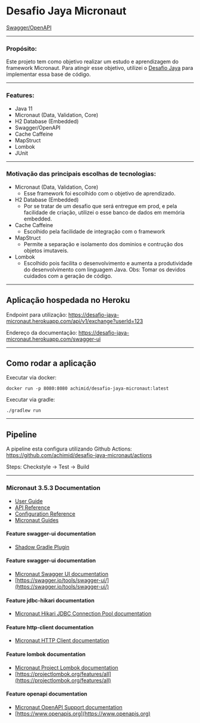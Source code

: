 # Desafio Jaya Micronaut 
[Swagger/OpenAPI](https://desafio-jaya-micronaut.herokuapp.com/swagger-ui)

---

### Propósito: 
 Este projeto tem como objetivo realizar um estudo e aprendizagem do framework Micronaut. Para atingir esse objetivo, utilizei o [Desafio Jaya](https://github.com/achimid/desafio-jaya-micronaut/blob/2b9d69d32ace3a5729322595324fad5def944e40/documentation/Developer%20Test%20v6.0.pdf) para implementar essa base de código.

---

### Features:
- Java 11
- Micronaut (Data, Validation, Core)
- H2 Database (Embedded)
- Swagger/OpenAPI
- Cache Caffeine
- MapStruct
- Lombok
- JUnit
---
### Motivação das principais escolhas de tecnologias:
- Micronaut (Data, Validation, Core)
  * Esse framework foi escolhido com o objetivo de aprendizado.
- H2 Database (Embedded)
  * Por se tratar de um desafio que será entregue em prod, e pela facilidade de criação, utilizei o esse banco de dados em memória embedded.
- Cache Caffeine
  * Escolhido pela facilidade de integração com o framework
- MapStruct
  * Permite a separação e isolamento dos dominios e contrução dos objetos imutaveis.
- Lombok
  * Escolhido pois facilita o desenvolvimento e aumenta a produtividade do desenvolvimento com linguagem Java. Obs: Tomar os devidos cuidados com a geração de código.

---
## Aplicação hospedada no Heroku

Endpoint para utilização: https://desafio-jaya-micronaut.herokuapp.com/api/v1/exchange?userId=123

Endereço da documentação: https://desafio-jaya-micronaut.herokuapp.com/swagger-ui

---
## Como rodar a aplicação

Executar via docker:

``` docker run -p 8080:8080 achimid/desafio-jaya-micronaut:latest ```

Executar via gradle:

``` ./gradlew run ```

---
## Pipeline

A pipeline esta configura utilizando Github Actions: 
https://github.com/achimid/desafio-jaya-micronaut/actions

Steps: Checkstyle -> Test -> Build

---
### Micronaut 3.5.3 Documentation

- [User Guide](https://docs.micronaut.io/3.5.3/guide/index.html)
- [API Reference](https://docs.micronaut.io/3.5.3/api/index.html)
- [Configuration Reference](https://docs.micronaut.io/3.5.3/guide/configurationreference.html)
- [Micronaut Guides](https://guides.micronaut.io/index.html)

#### Feature swagger-ui documentation
- [Shadow Gradle Plugin](https://plugins.gradle.org/plugin/com.github.johnrengelman.shadow)

#### Feature swagger-ui documentation
- [Micronaut Swagger UI documentation](https://micronaut-projects.github.io/micronaut-openapi/latest/guide/index.html)
- [https://swagger.io/tools/swagger-ui/](https://swagger.io/tools/swagger-ui/)

#### Feature jdbc-hikari documentation
- [Micronaut Hikari JDBC Connection Pool documentation](https://micronaut-projects.github.io/micronaut-sql/latest/guide/index.html#jdbc)

#### Feature http-client documentation 
 - [Micronaut HTTP Client documentation](https://docs.micronaut.io/latest/guide/index.html#httpClient)

#### Feature lombok documentation
- [Micronaut Project Lombok documentation](https://docs.micronaut.io/latest/guide/index.html#lombok)
- [https://projectlombok.org/features/all](https://projectlombok.org/features/all)

#### Feature openapi documentation
- [Micronaut OpenAPI Support documentation](https://micronaut-projects.github.io/micronaut-openapi/latest/guide/index.html)
- [https://www.openapis.org](https://www.openapis.org)
